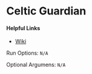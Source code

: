 # Celtic Guardian

#### Helpful Links

* [Wiki](https://github.com/Arefu/Wolf/wiki/Celtic-Guardian) 

Run Options:
``N/A``

Optional Argumens:
``N/A``